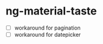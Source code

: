 ng-material-taste
=================

- [ ] workaround for pagination
- [ ] workaround for datepicker

